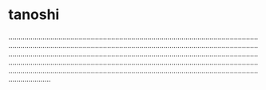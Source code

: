 # tanoshi
.................................................................................................................................................................................................................................................................................................................................................................................................................................................................................................................................................................................................................................................................